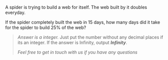 <div class="markdown-content" id="problem-content">
<p>A spider is trying to build a web for itself. The web built by it doubles everyday.</p>
<p>If the spider completely built the web in 15 days, how many days did it take for the spider to build 25% of the web?</p>
<blockquote>
<p><em>Answer is a integer.</em>  Just put the number without any decimal places if its an integer. If the answer is Infinity, output <strong><em>Infinity</em></strong>.</p>
<p><em>Feel free to get in touch with us if you have any questions</em></p>
</blockquote>
</div>